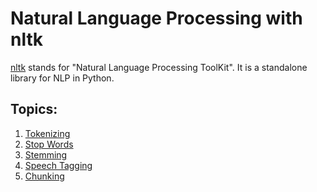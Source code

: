 # Natural Language Processing with nltk

<a href = "https://www.nltk.org">nltk</a> stands for "Natural Language Processing ToolKit".
It is a standalone library for NLP in Python.

## Topics:
1. <a href = "https://github.com/NotShrirang/nlp-with-nltk/blob/main/1_tokenizing_nltk.py">Tokenizing<a>
2. <a href = "https://github.com/NotShrirang/nlp-with-nltk/blob/main/2_stop_words_nltk.py">Stop Words<a>
3. <a href = "https://github.com/NotShrirang/nlp-with-nltk/blob/main/3_stemming_nltk.py">Stemming<a>
4. <a href = "https://github.com/NotShrirang/nlp-with-nltk/blob/main/4_speech_tagging_nltk.ipynb">Speech Tagging<a>
5. <a href = "https://github.com/NotShrirang/nlp-with-nltk/blob/main/5_chunking_nltk.ipynb">Chunking<a>
